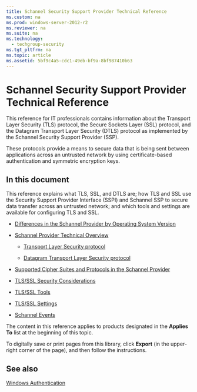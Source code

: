 ```yaml
---
title: Schannel Security Support Provider Technical Reference
ms.custom: na
ms.prod: windows-server-2012-r2
ms.reviewer: na
ms.suite: na
ms.technology: 
  - techgroup-security
ms.tgt_pltfrm: na
ms.topic: article
ms.assetid: 5bf9c4a5-cdc1-49eb-bf9a-8bf987410b63
---
```

# Schannel Security Support Provider Technical Reference
This reference for IT professionals contains information about the Transport Layer Security (TLS) protocol, the Secure Sockets Layer (SSL) protocol, and the Datagram Transport Layer Security (DTLS) protocol as implemented by the Schannel Security Support Provider (SSP).

These protocols provide a means to secure data that is being sent between applications across an untrusted network by using certificate-based authentication and symmetric encryption keys.

## <a name="w2k3tr_schan_intro"></a>In this document
This reference explains what TLS, SSL, and DTLS are; how TLS and SSL use the Security Support Provider Interface (SSPI) and Schannel SSP to secure data transfer across an untrusted network; and which tools and settings are available for configuring TLS and SSL.

-   [Differences in the Schannel Provider by Operating System Version](assetId:///992b4de6-1607-420f-b124-a0b16b397599)

-   [Schannel Provider Technical Overview](assetId:///7ace2e6d-19e5-49ad-b23f-7acf2fe49aea)

    -   [Transport Layer Security protocol](Transport-Layer-Security-protocol.md)

    -   [Datagram Transport Layer Security protocol](Datagram-Transport-Layer-Security-protocol.md)

-   [Supported Cipher Suites and Protocols in the Schannel Provider](assetId:///336eba1e-c7f6-445e-b0b5-e10246ea816f)

-   [TLS/SSL Security Considerations](assetId:///f67ca7ba-ce55-41d8-8795-d69fe4dc2d17)

-   [TLS/SSL Tools](assetId:///a8cf2085-6fea-48f0-9234-4daf83db5829)

-   [TLS/SSL Settings](assetId:///2ad4a2e3-d458-47bc-8760-4ed20a19ab94)

-   [Schannel Events](assetId:///f39d6cfb-04cb-40f4-b22c-cd193b8881db)

The content in this reference applies to products designated in the **Applies To** list at the beginning of this topic.

To digitally save or print pages from this library, click **Export** (in the upper-right corner of the page), and then follow the instructions.

## See also
[Windows Authentication](https://technet.microsoft.com/library/cc755284.aspx)


